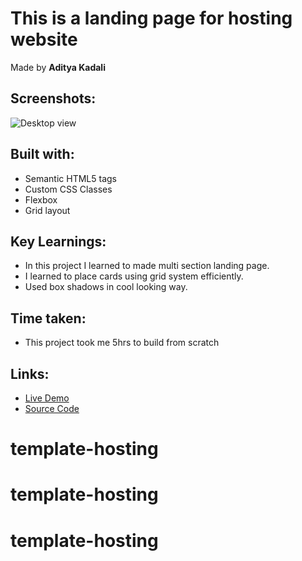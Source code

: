 # This is a landing page for hosting website

Made by **Aditya Kadali**

## Screenshots:

![Desktop view](./screenshots/Desktop.png)

## Built with:

- Semantic HTML5 tags
- Custom CSS Classes
- Flexbox
- Grid layout

## Key Learnings:

- In this project I learned to made multi section landing page.
- I learned to place cards using grid system efficiently.
- Used box shadows in cool looking way.

## Time taken:

- This project took me 5hrs to build from scratch

## Links:

- [Live Demo](https://hosting-homepage.netlify.app/)
- [Source Code](https://github.com/Adityakadali/Hosting-landingpage)
# template-hosting
# template-hosting
# template-hosting
